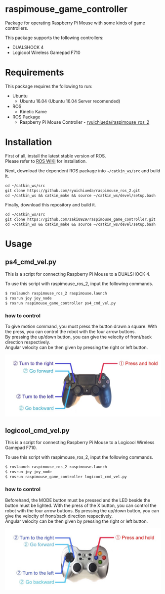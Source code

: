 # raspimouse_game_controller

Package for operating Raspberry Pi Mouse with some kinds of game controllers.

This package supports the following controllers:

* DUALSHOCK 4
* Logicool Wireless Gamepad F710

# Requirements

This package requires the following to run:

* Ubuntu
  * Ubuntu 16.04 (Ubuntu 16.04 Server recomended)
* ROS
  * Kinetic Kame
* ROS Package
  * Raspberry Pi Mouse Controller - [ryuichiueda/raspimouse_ros_2](https://github.com/ryuichiueda/raspimouse_ros_2)

# Installation

First of all, install the latest stable version of ROS.  
Please refer to [ROS WiKi](http://wiki.ros.org/kinetic/Installation) for installation.

Next, download the dependent ROS package into `~/catkin_ws/src` and build it.

```
cd ~/catkin_ws/src
git clone https://github.com/ryuichiueda/raspimouse_ros_2.git
cd ~/catkin_ws && catkin_make && source ~/catkin_ws/devel/setup.bash
```

Finally, download this repository and build it.

```
cd ~/catkin_ws/src
git clone https://github.com/zaki0929/raspimouse_game_controller.git
cd ~/catkin_ws && catkin_make && source ~/catkin_ws/devel/setup.bash
```

# Usage

## ps4_cmd_vel.py

This is a script for connecting Raspberry Pi Mouse to a DUALSHOCK 4.

To use this script with raspimouse\_ros\_2, input the following commands.
```
$ roslaunch raspimouse_ros_2 raspimouse.launch 
$ rosrun joy joy_node 
$ rosrun raspimouse_game_controller ps4_cmd_vel.py
```

### how to control

To give motion command, you must press the button drawn a square. 
With the press, you can control the robot with the four arrow buttons.  
By pressing the up/down button, you can give the velocity of front/back
direction respectively.  
Angular velocity can be then given by pressing the right or left button.

![](./docs/images/DUALSHOCK_4.JPG)

## logicool_cmd_vel.py

This is a script for connecting Raspberry Pi Mouse to a Logicool Wireless Gamepad F710. 

To use this script with raspimouse\_ros\_2, input the following commands.
```
$ roslaunch raspimouse_ros_2 raspimouse.launch 
$ rosrun joy joy_node 
$ rosrun raspimouse_game_controller logicool_cmd_vel.py
```

### how to control

Beforehand, the MODE button must be pressed and the LED beside the button
must be lighted. With the press of the X button, you can control the
robot with the four arrow buttons. By pressing the up/down button, 
you can give the velocity of front/back direction respectively.  
Angular velocity can be then given by pressing the right or left button.

![](./docs/images/F710.JPG)

